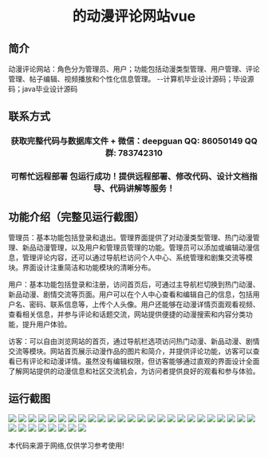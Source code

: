 <p><h1 align="center">的动漫评论网站vue</h1></p>

## 简介
动漫评论网站：角色分为管理员、用户；功能包括动漫类型管理、用户管理、评论管理、帖子编辑、视频播放和个性化信息管理。    --计算机毕业设计源码；毕设源码；java毕业设计源码


## 联系方式
<p><h3 align="center">获取完整代码与数据库文件 + 微信：deepguan QQ: 86050149 QQ群: 783742310</h3></p>
<p><h3 align="center">可帮忙远程部署 包运行成功！提供远程部署、修改代码、设计文档指导、代码讲解等服务！</h3></p>

## 功能介绍（完整见运行截图）
管理员：基本功能包括登录和退出。管理界面提供了对动漫类型管理、热门动漫管理、新品动漫管理，以及用户和管理员管理的功能。管理员可以添加或编辑动漫信息，管理评论内容，还可以通过导航栏访问个人中心、系统管理和剧集交流等模块。界面设计注重简洁和功能模块的清晰分布。

用户：基本功能包括登录和注册，访问首页后，可通过主导航栏切换到热门动漫、新品动漫、剧情交流等页面。用户可以在个人中心查看和编辑自己的信息，包括用户名、密码、联系信息等，上传个人头像。用户还能够在动漫详情页面观看视频、查看相关信息，并参与评论和话题交流，网站提供便捷的动漫搜索和内容分类功能，提升用户体验。

访客：可以自由浏览网站的首页，通过导航栏选项访问热门动漫、新品动漫、剧情交流等模块。网站首页展示动漫作品的图片和简介，并提供评论功能，访客可以查看已有评论和动漫详情。虽然没有编辑权限，但访客能够通过直观的界面设计全面了解网站提供的动漫信息和社区交流机会，为访问者提供良好的观看和参与体验。


## 运行截图
![](https://bs-1329754181.cos.ap-shanghai.myqcloud.com/ssm/AnimeReviewWebsite/img/001.jpg)
![](https://bs-1329754181.cos.ap-shanghai.myqcloud.com/ssm/AnimeReviewWebsite/img/002.jpg)
![](https://bs-1329754181.cos.ap-shanghai.myqcloud.com/ssm/AnimeReviewWebsite/img/003.jpg)
![](https://bs-1329754181.cos.ap-shanghai.myqcloud.com/ssm/AnimeReviewWebsite/img/004.jpg)
![](https://bs-1329754181.cos.ap-shanghai.myqcloud.com/ssm/AnimeReviewWebsite/img/005.jpg)
![](https://bs-1329754181.cos.ap-shanghai.myqcloud.com/ssm/AnimeReviewWebsite/img/006.jpg)
![](https://bs-1329754181.cos.ap-shanghai.myqcloud.com/ssm/AnimeReviewWebsite/img/007.jpg)
![](https://bs-1329754181.cos.ap-shanghai.myqcloud.com/ssm/AnimeReviewWebsite/img/008.jpg)
![](https://bs-1329754181.cos.ap-shanghai.myqcloud.com/ssm/AnimeReviewWebsite/img/009.jpg)
![](https://bs-1329754181.cos.ap-shanghai.myqcloud.com/ssm/AnimeReviewWebsite/img/010.jpg)
![](https://bs-1329754181.cos.ap-shanghai.myqcloud.com/ssm/AnimeReviewWebsite/img/011.jpg)
![](https://bs-1329754181.cos.ap-shanghai.myqcloud.com/ssm/AnimeReviewWebsite/img/012.jpg)
![](https://bs-1329754181.cos.ap-shanghai.myqcloud.com/ssm/AnimeReviewWebsite/img/013.jpg)
![](https://bs-1329754181.cos.ap-shanghai.myqcloud.com/ssm/AnimeReviewWebsite/img/014.jpg)
![](https://bs-1329754181.cos.ap-shanghai.myqcloud.com/ssm/AnimeReviewWebsite/img/015.jpg)
![](https://bs-1329754181.cos.ap-shanghai.myqcloud.com/ssm/AnimeReviewWebsite/img/016.jpg)
![](https://bs-1329754181.cos.ap-shanghai.myqcloud.com/ssm/AnimeReviewWebsite/img/017.jpg)
![](https://bs-1329754181.cos.ap-shanghai.myqcloud.com/ssm/AnimeReviewWebsite/img/018.jpg)
![](https://bs-1329754181.cos.ap-shanghai.myqcloud.com/ssm/AnimeReviewWebsite/img/019.jpg)
![](https://bs-1329754181.cos.ap-shanghai.myqcloud.com/ssm/AnimeReviewWebsite/img/020.jpg)
![](https://bs-1329754181.cos.ap-shanghai.myqcloud.com/ssm/AnimeReviewWebsite/img/021.jpg)
![](https://bs-1329754181.cos.ap-shanghai.myqcloud.com/ssm/AnimeReviewWebsite/img/022.jpg)
![](https://bs-1329754181.cos.ap-shanghai.myqcloud.com/ssm/AnimeReviewWebsite/img/023.jpg)
![](https://bs-1329754181.cos.ap-shanghai.myqcloud.com/ssm/AnimeReviewWebsite/img/024.jpg)
![](https://bs-1329754181.cos.ap-shanghai.myqcloud.com/ssm/AnimeReviewWebsite/img/025.jpg)
![](https://bs-1329754181.cos.ap-shanghai.myqcloud.com/ssm/AnimeReviewWebsite/img/026.jpg)
![](https://bs-1329754181.cos.ap-shanghai.myqcloud.com/ssm/AnimeReviewWebsite/img/027.jpg)
![](https://bs-1329754181.cos.ap-shanghai.myqcloud.com/ssm/AnimeReviewWebsite/img/028.jpg)
![](https://bs-1329754181.cos.ap-shanghai.myqcloud.com/ssm/AnimeReviewWebsite/img/029.jpg)
![](https://bs-1329754181.cos.ap-shanghai.myqcloud.com/ssm/AnimeReviewWebsite/img/030.jpg)
![](https://bs-1329754181.cos.ap-shanghai.myqcloud.com/ssm/AnimeReviewWebsite/img/031.jpg)
![](https://bs-1329754181.cos.ap-shanghai.myqcloud.com/ssm/AnimeReviewWebsite/img/032.jpg)
![](https://bs-1329754181.cos.ap-shanghai.myqcloud.com/ssm/AnimeReviewWebsite/img/033.jpg)

<p>本代码来源于网络,仅供学习参考使用!</p>
